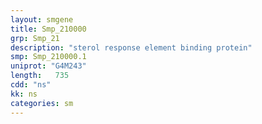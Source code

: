 ```yaml
---
layout: smgene
title: Smp_210000
grp: Smp_21
description: "sterol response element binding protein"
smp: Smp_210000.1
uniprot: "G4M243"
length:   735
cdd: "ns"
kk: ns
categories: sm
---
```

